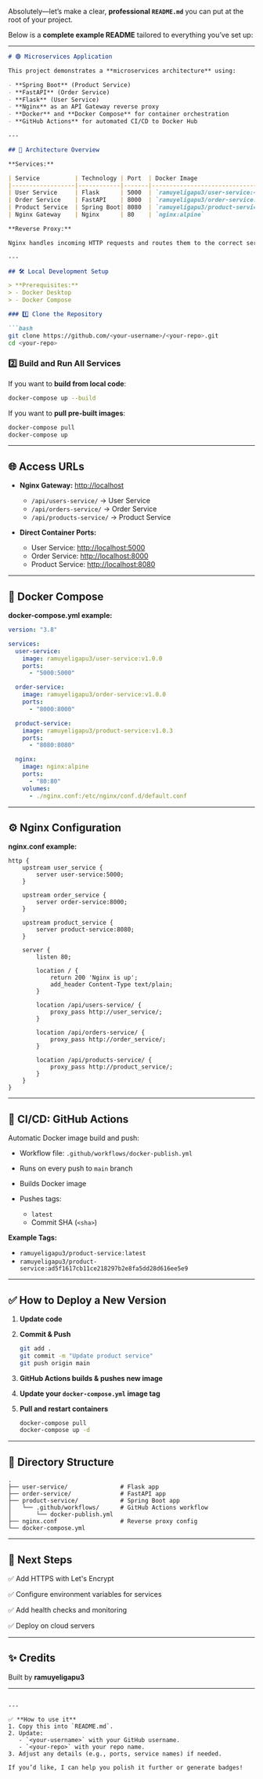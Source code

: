 Absolutely—let’s make a clear, **professional `README.md`** you can put at the root of your project.

Below is a **complete example README** tailored to everything you’ve set up:

---

````markdown
# 🟢 Microservices Application

This project demonstrates a **microservices architecture** using:

- **Spring Boot** (Product Service)
- **FastAPI** (Order Service)
- **Flask** (User Service)
- **Nginx** as an API Gateway reverse proxy
- **Docker** and **Docker Compose** for container orchestration
- **GitHub Actions** for automated CI/CD to Docker Hub

---

## 🚀 Architecture Overview

**Services:**

| Service          | Technology | Port  | Docker Image                                      | URL Route                           |
|------------------|------------|-------|---------------------------------------------------|--------------------------------------|
| User Service     | Flask      | 5000  | `ramuyeligapu3/user-service:<version>`           | `/api/users-service/`               |
| Order Service    | FastAPI    | 8000  | `ramuyeligapu3/order-service:<version>`          | `/api/orders-service/`              |
| Product Service  | Spring Boot| 8080  | `ramuyeligapu3/product-service:<version>`        | `/api/products-service/`            |
| Nginx Gateway    | Nginx      | 80    | `nginx:alpine`                                   | Root URL and proxy to all services  |

**Reverse Proxy:**

Nginx handles incoming HTTP requests and routes them to the correct service based on the path.

---

## 🛠️ Local Development Setup

> **Prerequisites:**
> - Docker Desktop
> - Docker Compose

### 1️⃣ Clone the Repository

```bash
git clone https://github.com/<your-username>/<your-repo>.git
cd <your-repo>
````

### 2️⃣ Build and Run All Services

If you want to **build from local code**:

```bash
docker-compose up --build
```

If you want to **pull pre-built images**:

```bash
docker-compose pull
docker-compose up
```

---

## 🌐 Access URLs

* **Nginx Gateway:** [http://localhost](http://localhost)

  * `/api/users-service/` → User Service
  * `/api/orders-service/` → Order Service
  * `/api/products-service/` → Product Service
* **Direct Container Ports:**

  * User Service: [http://localhost:5000](http://localhost:5000)
  * Order Service: [http://localhost:8000](http://localhost:8000)
  * Product Service: [http://localhost:8080](http://localhost:8080)

---

## 🐳 Docker Compose

**docker-compose.yml example:**

```yaml
version: "3.8"

services:
  user-service:
    image: ramuyeligapu3/user-service:v1.0.0
    ports:
      - "5000:5000"

  order-service:
    image: ramuyeligapu3/order-service:v1.0.0
    ports:
      - "8000:8000"

  product-service:
    image: ramuyeligapu3/product-service:v1.0.3
    ports:
      - "8080:8080"

  nginx:
    image: nginx:alpine
    ports:
      - "80:80"
    volumes:
      - ./nginx.conf:/etc/nginx/conf.d/default.conf
```

---

## ⚙️ Nginx Configuration

**nginx.conf example:**

```nginx
http {
    upstream user_service {
        server user-service:5000;
    }

    upstream order_service {
        server order-service:8000;
    }

    upstream product_service {
        server product-service:8080;
    }

    server {
        listen 80;

        location / {
            return 200 'Nginx is up';
            add_header Content-Type text/plain;
        }

        location /api/users-service/ {
            proxy_pass http://user_service/;
        }

        location /api/orders-service/ {
            proxy_pass http://order_service/;
        }

        location /api/products-service/ {
            proxy_pass http://product_service/;
        }
    }
}
```

---

## 🔄 CI/CD: GitHub Actions

Automatic Docker image build and push:

* Workflow file: `.github/workflows/docker-publish.yml`
* Runs on every push to `main` branch
* Builds Docker image
* Pushes tags:

  * `latest`
  * Commit SHA (`<sha>`)

**Example Tags:**

* `ramuyeligapu3/product-service:latest`
* `ramuyeligapu3/product-service:ad5f1617cb11ce218297b2e8fa5dd28d616ee5e9`

---

## ✅ How to Deploy a New Version

1. **Update code**
2. **Commit & Push**

   ```bash
   git add .
   git commit -m "Update product service"
   git push origin main
   ```
3. **GitHub Actions builds & pushes new image**
4. **Update your `docker-compose.yml` image tag**
5. **Pull and restart containers**

   ```bash
   docker-compose pull
   docker-compose up -d
   ```

---

## 📂 Directory Structure

```
.
├── user-service/               # Flask app
├── order-service/              # FastAPI app
├── product-service/            # Spring Boot app
│   └── .github/workflows/      # GitHub Actions workflow
│       └── docker-publish.yml
├── nginx.conf                  # Reverse proxy config
└── docker-compose.yml
```

---

## 🧭 Next Steps

✅ Add HTTPS with Let's Encrypt

✅ Configure environment variables for services

✅ Add health checks and monitoring

✅ Deploy on cloud servers

---

## ✨ Credits

Built by **ramuyeligapu3**

---

```

---

✅ **How to use it**
1. Copy this into `README.md`.
2. Update:
   - `<your-username>` with your GitHub username.
   - `<your-repo>` with your repo name.
3. Adjust any details (e.g., ports, service names) if needed.

If you’d like, I can help you polish it further or generate badges!
```
